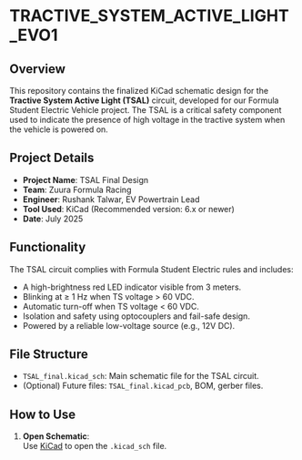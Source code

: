 # TRACTIVE_SYSTEM_ACTIVE_LIGHT_EVO1

## Overview

This repository contains the finalized KiCad schematic design for the **Tractive System Active Light (TSAL)** circuit, developed for our Formula Student Electric Vehicle project. The TSAL is a critical safety component used to indicate the presence of high voltage in the tractive system when the vehicle is powered on.

## Project Details

- **Project Name**: TSAL Final Design
- **Team**: Zuura Formula Racing
- **Engineer**: Rushank Talwar, EV Powertrain Lead
- **Tool Used**: KiCad (Recommended version: 6.x or newer)
- **Date**: July 2025

## Functionality

The TSAL circuit complies with Formula Student Electric rules and includes:
- A high-brightness red LED indicator visible from 3 meters.
- Blinking at ≥ 1 Hz when TS voltage > 60 VDC.
- Automatic turn-off when TS voltage < 60 VDC.
- Isolation and safety using optocouplers and fail-safe design.
- Powered by a reliable low-voltage source (e.g., 12V DC).

## File Structure

- `TSAL_final.kicad_sch`: Main schematic file for the TSAL circuit.
- (Optional) Future files: `TSAL_final.kicad_pcb`, BOM, gerber files.

## How to Use

1. **Open Schematic**:  
   Use [KiCad](https://www.kicad.org/) to open the `.kicad_sch` file.
